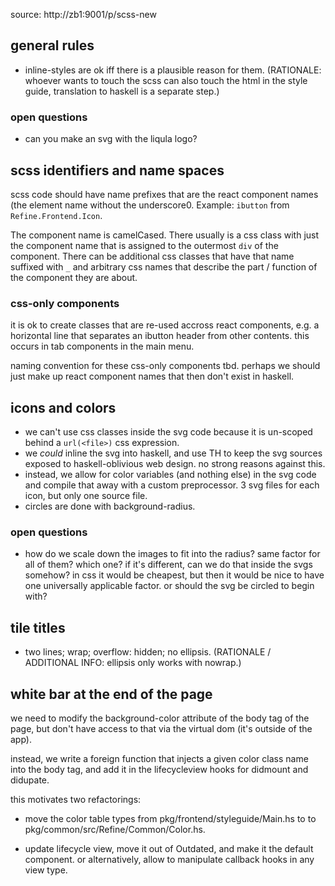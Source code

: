 source: http://zb1:9001/p/scss-new


## general rules

- inline-styles are ok iff there is a plausible reason for them.  (RATIONALE: whoever wants to touch the scss can also touch the html in the style guide, translation to haskell is a separate step.)

### open questions

- can you make an svg with the liqula logo?


## scss identifiers and name spaces

scss code should have name prefixes that are the react component names
(the element name without the underscore0.  Example: `ibutton` from
`Refine.Frontend.Icon`.

The component name is camelCased.  There usually is a css class with
just the component name that is assigned to the outermost `div` of the
component.  There can be additional css classes that have that name
suffixed with `_` and arbitrary css names that describe the part /
function of the component they are about.

### css-only components

it is ok to create classes that are re-used accross react components,
e.g. a horizontal line that separates an ibutton header from other
contents.  this occurs in tab components in the main menu.

naming convention for these css-only components tbd.  perhaps we
should just make up react component names that then don't exist in
haskell.


## icons and colors

- we can't use css classes inside the svg code because it is un-scoped behind a `url(<file>)` css expression.
- we *could* inline the svg into haskell, and use TH to keep the svg sources exposed to haskell-oblivious web design.  no strong reasons against this.
- instead, we allow for color variables (and nothing else) in the svg code and compile that away with a custom preprocessor.  3 svg files for each icon, but only one source file.
- circles are done with background-radius.

### open questions

- how do we scale down the images to fit into the radius?  same factor for all of them?  which one?  if it's different, can we do that inside the svgs somehow?  in css it would be cheapest, but then it would be nice to have one universally applicable factor.  or should the svg be circled to begin with?


## tile titles

- two lines; wrap; overflow: hidden;  no ellipsis.  (RATIONALE / ADDITIONAL INFO: ellipsis only works with nowrap.)


## white bar at the end of the page

we need to modify the background-color attribute of the body tag of
the page, but don't have access to that via the virtual dom (it's
outside of the app).

instead, we write a foreign function that injects a given color class
name into the body tag, and add it in the lifecycleview hooks for
didmount and didupate.

this motivates two refactorings:

- move the color table types from pkg/frontend/styleguide/Main.hs to
  to pkg/common/src/Refine/Common/Color.hs.

- update lifecycle view, move it out of Outdated, and make it the
  default component.  or alternatively, allow to manipulate callback
  hooks in any view type.

